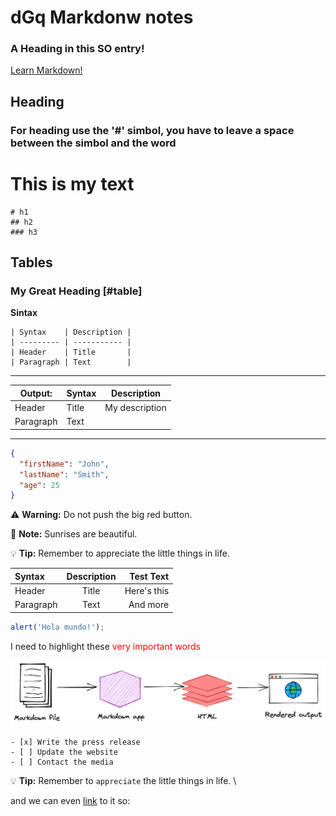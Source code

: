 # dGq Markdonw notes
<!-- Heading -->

### <a id="head1234"></a>A Heading in this SO entry!

<a href="https://www.markdownguide.org" target="_blank">Learn Markdown!</a>

## Heading

### For heading use the '#' simbol, you have to leave a space between the simbol and the word

# <a name="abcd">This is my text</a>

```
# h1
## h2
### h3
```

## Tables

### My Great Heading [#table]

**Sintax**

```
| Syntax    | Description |
| --------- | ----------- |
| Header    | Title       |
| Paragraph | Text        |
```

---

| **Output:** | Syntax | Description    |
| ----------- | ------ | -------------- |
| Header      | Title  | My description |
| Paragraph   | Text   |

---

```json
{
  "firstName": "John",
  "lastName": "Smith",
  "age": 25
}
```

⚠ **Warning:** Do not push the big red button.

📝 **Note:** Sunrises are beautiful.

💡 **Tip:** Remember to appreciate the little things in life.

| Syntax    | Description |   Test Text |
| :-------- | :---------: | ----------: |
| Header    |    Title    | Here's this |
| Paragraph |    Text     |    And more |

```js
alert('Hola mundo!');
```

I need to highlight these <font color=red> very important words </font>

![img](./markdown-flowchart.webp)

    - [x] Write the press release
    - [ ] Update the website
    - [ ] Contact the media

💡 **Tip:** Remember to `appreciate` the little things in life. \

and we can even [link](#head1234) to it so:
